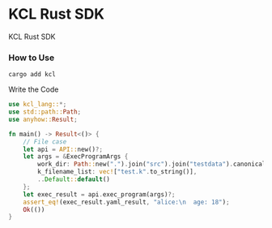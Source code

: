 # KCL Rust SDK

KCL Rust SDK

### How to Use

```shell
cargo add kcl
```

Write the Code

```rust
use kcl_lang::*;
use std::path::Path;
use anyhow::Result;

fn main() -> Result<()> {
    // File case
    let api = API::new()?;
    let args = &ExecProgramArgs {
        work_dir: Path::new(".").join("src").join("testdata").canonicalize().unwrap().display().to_string(),
        k_filename_list: vec!["test.k".to_string()],
        ..Default::default()
    };
    let exec_result = api.exec_program(args)?;
    assert_eq!(exec_result.yaml_result, "alice:\n  age: 18");
    Ok(())
}
```
